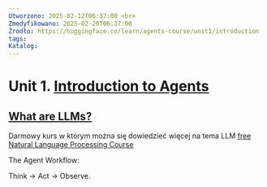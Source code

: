 ```yaml
---
Utworzono: 2025-02-12T06:37:00 <br>
Zmodyfikowano: 2025-02-20T06:37:00
Źródło: https://huggingface.co/learn/agents-course/unit1/introduction
tags: 
Katalog:
---
```

# Unit 1.  [Introduction to Agents](https://huggingface.co/learn/agents-course/unit1/introduction)


## [What are LLMs?](https://huggingface.co/learn/agents-course/unit1/what-are-llms)

Darmowy kurs w którym można się dowiedzieć więcej na tema LLM [free Natural Language Processing Course](https://huggingface.co/learn/nlp-course/chapter1/1)


The Agent Workflow:

Think → Act → Observe.
